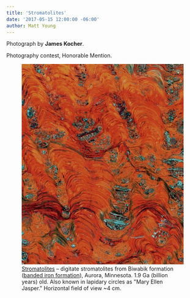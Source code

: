 ```yaml
---
title: 'Stromatolites'
date: '2017-05-15 12:00:00 -06:00'
author: Matt Young
---
```

Photograph by **James Kocher**.

Photography contest, Honorable Mention.
<figure>
<img src="/uploads/2017/Kocher_Biwabik_BIF_Proterozoic_Stromatolites.jpg" alt="Stromatolites"/>
<figcaption>
<a href="http://en.wikipedia.org/wiki/Stromatolite
">Stromatolites</a> &ndash; digitate stromatolites from Biwabik formation (<a href="http://en.wikipedia.org/wiki/Banded_iron_formation">banded iron formation</a>), Aurora, Minnesota. 1.9 Ga (billion years) old. Also known in lapidary circles as "Mary Ellen Jasper."  Horizontal field of view ~4 cm. 
</figcaption>
</figure>
